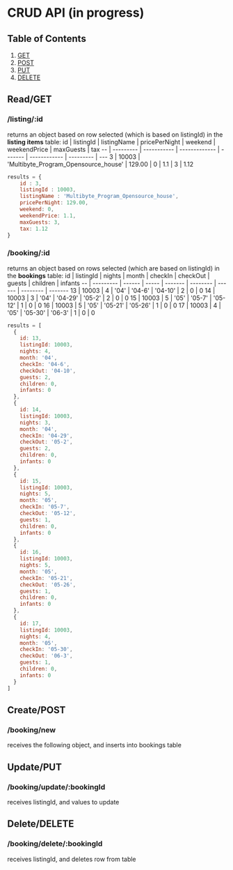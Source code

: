 # CRUD API (in progress)


## Table of Contents

1. [GET](#GET)
1. [POST](#POST)
1. [PUT](#PUT)
1. [DELETE](#DELETE)


## Read/GET

### /listing/:id
returns an object based on row selected (which is based on listingId) in the **listing items** table:
id | listingId | listingName | pricePerNight | weekend | weekendPrice | maxGuests | tax
-- | --------- | ----------- | ------------- | ------- | ------------ | --------- | ---
3 | 10003 | 'Multibyte_Program_Opensource_house' | 129.00 | 0 | 1.1 | 3 | 1.12

```javascript
results = {
    id : 3, 
    listingId : 10003,
    listingName : 'Multibyte_Program_Opensource_house',
    pricePerNight: 129.00,
    weekend: 0,
    weekendPrice: 1.1,
    maxGuests: 3,
    tax: 1.12
}
```


### /booking/:id
returns an object based on rows selected (which are based on listingId) in the **bookings** table:
id | listingId | nights | month | checkIn | checkOut | guests | children | infants
-- | --------- | ------ | ----- | ------- | -------- | ------ | -------- | -------
13 | 10003 | 4 | '04' | '04-6' | '04-10' | 2 | 0 | 0
14 | 10003 | 3 | '04' | '04-29' | '05-2' | 2 | 0 | 0 
15 | 10003 | 5 | '05' | '05-7' | '05-12' | 1 | 0 | 0
16 | 10003 | 5 | '05' | '05-21' | '05-26' | 1 | 0 | 0 
17 | 10003 | 4 | '05' | '05-30' | '06-3' | 1 | 0 | 0 

```javascript
results = [
  {
    id: 13,
    listingId: 10003,
    nights: 4,
    month: '04',
    checkIn: '04-6',
    checkOut: '04-10',
    guests: 2,
    children: 0,
    infants: 0
  },
  {
    id: 14,
    listingId: 10003,
    nights: 3,
    month: '04',
    checkIn: '04-29',
    checkOut: '05-2',
    guests: 2,
    children: 0,
    infants: 0
  },
  {
    id: 15,
    listingId: 10003,
    nights: 5,
    month: '05',
    checkIn: '05-7',
    checkOut: '05-12',
    guests: 1,
    children: 0,
    infants: 0
  },
  {
    id: 16,
    listingId: 10003,
    nights: 5,
    month: '05',
    checkIn: '05-21',
    checkOut: '05-26',
    guests: 1,
    children: 0,
    infants: 0
  },
  {
    id: 17,
    listingId: 10003,
    nights: 4,
    month: '05',
    checkIn: '05-30',
    checkOut: '06-3',
    guests: 1,
    children: 0,
    infants: 0
  }
]
```

## Create/POST

### /booking/new
receives the following object, and inserts into bookings table

## Update/PUT

### /booking/update/:bookingId
receives listingId, and values to update

## Delete/DELETE

### /booking/delete/:bookingId
receives listingId, and deletes row from table